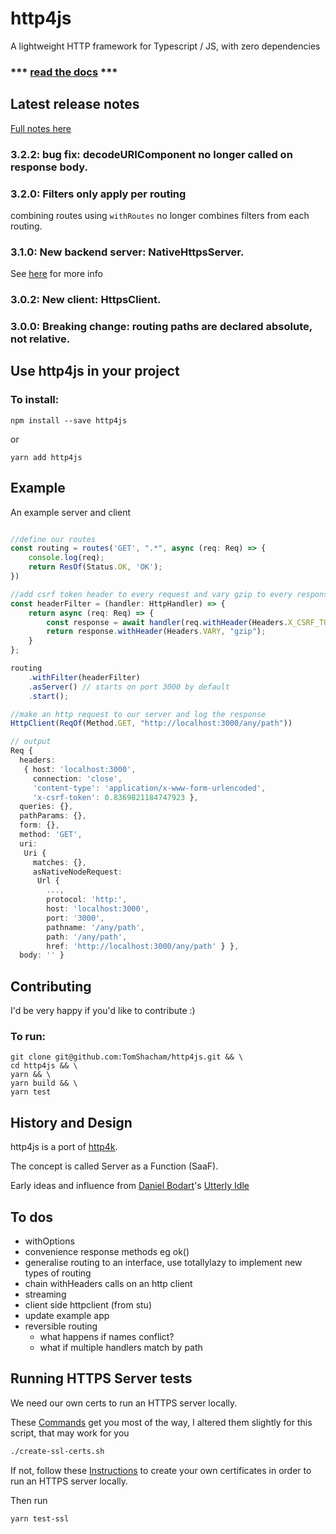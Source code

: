 # http4js

A lightweight HTTP framework for Typescript / JS, with zero dependencies

### *** [read the docs](https://tomshacham.github.io/http4js/) ***

## Latest release notes

[Full notes here](https://tomshacham.github.io/http4js/Release-notes/#release-notes)

### 3.2.2: bug fix: decodeURIComponent no longer called on response body.

### 3.2.0: Filters only apply per routing

combining routes using `withRoutes` no longer combines filters from each routing. 

### 3.1.0: New backend server: NativeHttpsServer. 

See [here](https://tomshacham.github.io/http4js/Https-server/#https-server) for more info

### 3.0.2: New client: HttpsClient.

### 3.0.0: **Breaking change**: routing paths are declared absolute, not relative. 


## Use http4js in your project

### To install:

```
npm install --save http4js
```

or

```
yarn add http4js
```


## Example

An example server and client

```typescript

//define our routes
const routing = routes('GET', ".*", async (req: Req) => {
    console.log(req);
    return ResOf(Status.OK, 'OK');
})

//add csrf token header to every request and vary gzip to every response
const headerFilter = (handler: HttpHandler) => {
    return async (req: Req) => {
        const response = await handler(req.withHeader(Headers.X_CSRF_TOKEN, Math.random()))
        return response.withHeader(Headers.VARY, "gzip");
    }
};

routing
    .withFilter(headerFilter)
    .asServer() // starts on port 3000 by default
    .start();

//make an http request to our server and log the response
HttpClient(ReqOf(Method.GET, "http://localhost:3000/any/path"))

// output
Req {
  headers: 
   { host: 'localhost:3000',
     connection: 'close',
     'content-type': 'application/x-www-form-urlencoded',
     'x-csrf-token': 0.8369821184747923 },
  queries: {},
  pathParams: {},
  form: {},
  method: 'GET',
  uri: 
   Uri {
     matches: {},
     asNativeNodeRequest: 
      Url {
        ...,
        protocol: 'http:',
        host: 'localhost:3000',
        port: '3000',
        pathname: '/any/path',
        path: '/any/path',
        href: 'http://localhost:3000/any/path' } },
  body: '' }


```

## Contributing

I'd be very happy if you'd like to contribute :)

### To run:

```
git clone git@github.com:TomShacham/http4js.git && \ 
cd http4js && \
yarn && \
yarn build && \
yarn test
```

## History and Design

http4js is a port of [http4k](https://github.com/http4k/http4k).

The concept is called Server as a Function (SaaF).

Early ideas and influence from [Daniel Bodart](https://github.com/bodar)'s [Utterly Idle](https://github.com/bodar/utterlyidle)


## To dos

- withOptions
- convenience response methods eg ok()
- generalise routing to an interface, use totallylazy to implement new types of routing
- chain withHeaders calls on an http client
- streaming  
- client side httpclient (from stu)
- update example app
- reversible routing
  - what happens if names conflict?
  - what if multiple handlers match by path
  
## Running HTTPS Server tests

We need our own certs to run an HTTPS server locally.

These [Commands](https://github.com/Daplie/nodejs-self-signed-certificate-example/blob/master/make-root-ca-and-certificates.sh) 
get you most of the way, I altered them slightly for this script, that may work for you 

```bash
./create-ssl-certs.sh
```

If not, follow these [Instructions](https://stackoverflow.com/questions/19665863/how-do-i-use-a-self-signed-certificate-for-a-https-node-js-server)
to create your own certificates in order to run an HTTPS server locally.

Then run 

```bash
yarn test-ssl
```
